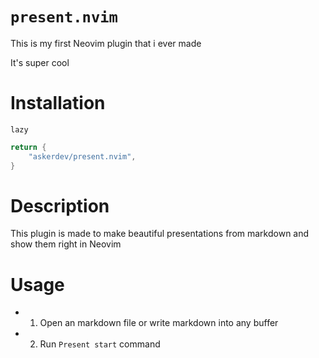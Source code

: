 # `present.nvim`

This is my first Neovim plugin that i ever made

It's super cool

# Installation

`lazy`

```lua
return {
    "askerdev/present.nvim",
}
```

# Description

This plugin is made to make beautiful presentations from markdown and show them right in Neovim

# Usage

- 1. Open an markdown file or write markdown into any buffer
- 2. Run `Present start` command
